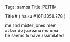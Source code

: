 Tags: sampa
Title: PEITIM  
  
Title:# ( haiku #1611.1358.278 )  
  
me and mister jones meet  
at bar do juarezna mo ema  
he seems to have assimilated  
